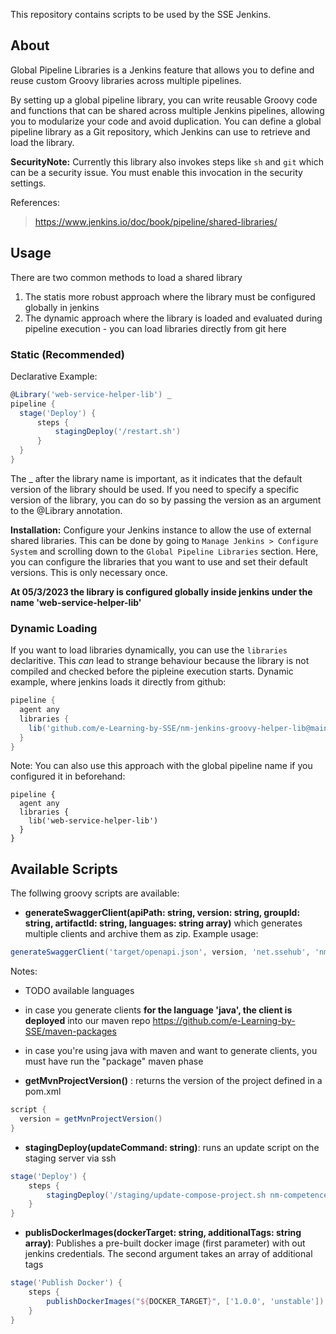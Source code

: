 This repository contains scripts to be used by the SSE Jenkins. 

## About 

Global Pipeline Libraries is a Jenkins feature that allows you to define and reuse custom Groovy libraries across multiple pipelines.

By setting up a global pipeline library, you can write reusable Groovy code and functions that can be shared across multiple Jenkins pipelines, allowing you to modularize your code and avoid duplication. You can define a global pipeline library as a Git repository, which Jenkins can use to retrieve and load the library.


**SecurityNote:**
Currently this library also invokes steps like `sh` and `git` which can be a security issue. You must enable this invocation in the security settings. 

References:
> https://www.jenkins.io/doc/book/pipeline/shared-libraries/

## Usage
There are two common methods to load a shared library

1. The statis more robust approach where the library must be configured globally in jenkins
2. The dynamic approach where the library is loaded and evaluated during pipeline execution - you can load libraries directly from git here

### Static (Recommended)
Declarative Example:
```groovy
@Library('web-service-helper-lib') _
pipeline {
  stage('Deploy') {
      steps {
          stagingDeploy('/restart.sh')
      }
  }
}
```
The _ after the library name is important, as it indicates that the default version of the library should be used. If you need to specify a specific version of the library, you can do so by passing the version as an argument to the @Library annotation.

**Installation:**
Configure your Jenkins instance to allow the use of external shared libraries. This can be done by going to `Manage Jenkins > Configure System` and scrolling down to the `Global Pipeline Libraries` section. Here, you can configure the libraries that you want to use and set their default versions.
This is only necessary once.

**At 05/3/2023 the library is configured globally inside jenkins under the name 'web-service-helper-lib'**

### Dynamic Loading

If you want to load libraries dynamically, you can use the `libraries` declaritive. This *can* lead to strange behaviour because the library is not compiled and checked before the pipleine execution starts. 
Dynamic example, where jenkins loads it directly from github:

```groovy
pipeline {
  agent any
  libraries {
    lib('github.com/e-Learning-by-SSE/nm-jenkins-groovy-helper-lib@main')
  }
}
```

Note: You can also use this approach with the global pipeline name if you configured it in beforehand:
```
pipeline {
  agent any
  libraries {
    lib('web-service-helper-lib')
  }
}
```

## Available Scripts


The follwing groovy scripts are available:

- **generateSwaggerClient(apiPath: string, version: string, groupId: string, artifactId: string, languages: string array)** which generates multiple clients and archive them as zip. Example usage:

```groovy
generateSwaggerClient('target/openapi.json', version, 'net.ssehub', 'nm-facade-service', ['javascript', 'typescript-angular'])
```

Notes:
- TODO available languages
- in case you generate clients **for the language 'java', the client is deployed** into our maven repo https://github.com/e-Learning-by-SSE/maven-packages
- in case you're using java with maven and want to generate clients, you must have run the "package" maven phase

- **getMvnProjectVersion()** : returns the version of the project defined in a pom.xml

```groovy
script {
  version = getMvnProjectVersion()
}
```

- **stagingDeploy(updateCommand: string)**: runs an update script on the staging server via ssh

```groovy
stage('Deploy') {
    steps {
        stagingDeploy('/staging/update-compose-project.sh nm-competence-repository')
    }
}
```

- **publisDockerImages(dockerTarget: string, additionalTags: string array)**: Publishes a pre-built docker image (first parameter) with out jenkins credentials. The second argument takes an array of additional tags

```groovy
stage('Publish Docker') {
    steps {
        publishDockerImages("${DOCKER_TARGET}", ['1.0.0', 'unstable'])
    }
}
```
